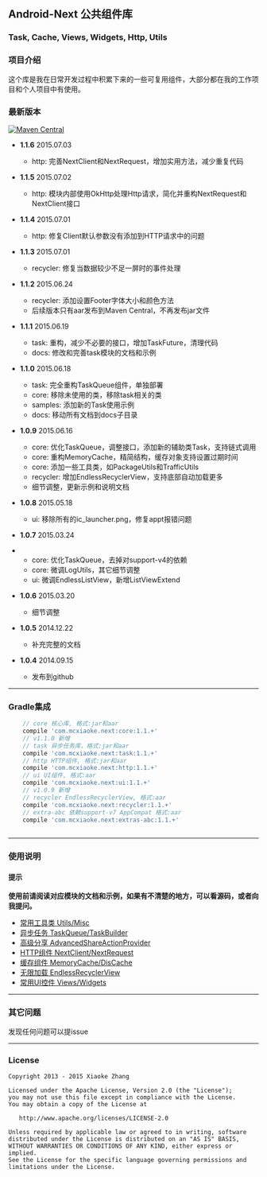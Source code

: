 Android-Next 公共组件库
----------
### Task, Cache, Views, Widgets, Http, Utils

### 项目介绍

这个库是我在日常开发过程中积累下来的一些可复用组件，大部分都在我的工作项目和个人项目中有使用。

### 最新版本

[![Maven Central](http://img.shields.io/badge/2015.07.02-com.mcxiaoke.next:1.1.6-brightgreen.svg)](http://search.maven.org/#search%7Cga%7C1%7Cg%3A%22com.mcxiaoke.next%22)
- **1.1.6** 2015.07.03
    * http: 完善NextClient和NextRequest，增加实用方法，减少重复代码
    
- **1.1.5** 2015.07.02
    * http: 模块内部使用OkHttp处理Http请求，简化并重构NextRequest和NextClient接口
    
- **1.1.4** 2015.07.01
    * http: 修复Client默认参数没有添加到HTTP请求中的问题
    
- **1.1.3** 2015.07.01
    * recycler: 修复当数据较少不足一屏时的事件处理
    
- **1.1.2** 2015.06.24
    * recycler: 添加设置Footer字体大小和颜色方法
    * 后续版本只有aar发布到Maven Central，不再发布jar文件
    
- **1.1.1** 2015.06.19
    * task: 重构，减少不必要的接口，增加TaskFuture，清理代码
    * docs: 修改和完善task模块的文档和示例
    
- **1.1.0** 2015.06.18
    * task: 完全重构TaskQueue组件，单独部署
    * core: 移除未使用的类，移除task相关的类
    * samples: 添加新的Task使用示例
    * docs: 移动所有文档到docs子目录
    
- **1.0.9** 2015.06.16
    * core: 优化TaskQueue，调整接口，添加新的辅助类Task，支持链式调用
    * core: 重构MemoryCache，精简结构，缓存对象支持设置过期时间
    * core: 添加一些工具类，如PackageUtils和TrafficUtils
    * recycler: 增加EndlessRecyclerView，支持底部自动加载更多
    * 细节调整，更新示例和说明文档
    
- **1.0.8** 2015.05.18
    * ui: 移除所有的ic_launcher.png，修复appt报错问题
- **1.0.7** 2015.03.24
- 
    * core: 优化TaskQueue，去掉对support-v4的依赖
    * core: 微调LogUtils，其它细节调整
    * ui: 微调EndlessListView，新增ListViewExtend
    
- **1.0.6** 2015.03.20
    * 细节调整
    
- **1.0.5** 2014.12.22
    * 补充完整的文档
    
- **1.0.4** 2014.09.15
    * 发布到github

------

### Gradle集成

```groovy
    // core 核心库, 格式:jar和aar
    compile 'com.mcxiaoke.next:core:1.1.+'
    // v1.1.0 新增
    // task 异步任务库，格式:jar和aar
    compile 'com.mcxiaoke.next:task:1.1.+'
    // http HTTP组件, 格式:jar和aar
    compile 'com.mcxiaoke.next:http:1.1.+'
    // ui UI组件, 格式:aar
    compile 'com.mcxiaoke.next:ui:1.1.+'
    // v1.0.9 新增
    // recycler EndlessRecyclerView, 格式:aar
    compile 'com.mcxiaoke.next:recycler:1.1.+'
    // extra-abc 依赖support-v7 AppCompat 格式:aar
    compile 'com.mcxiaoke.next:extras-abc:1.1.+'
    
```
------

### 使用说明

#### 提示

**使用前请阅读对应模块的文档和示例，如果有不清楚的地方，可以看源码，或者向我提问。**

* [常用工具类 Utils/Misc](docs/core.md)
* [异步任务 TaskQueue/TaskBuilder](docs/task.md)
* [高级分享 AdvancedShareActionProvider](docs/share.md)
* [HTTP组件 NextClient/NextRequest](docs/http.md)
* [缓存组件 MemoryCache/DisCache](docs/cache.md)
* [无限加载 EndlessRecyclerView](docs/recycler.md)
* [常用UI控件 Views/Widgets](docs/ui.md)

------

### 其它问题

发现任何问题可以提issue

------

### License

    Copyright 2013 - 2015 Xiaoke Zhang

    Licensed under the Apache License, Version 2.0 (the "License");
    you may not use this file except in compliance with the License.
    You may obtain a copy of the License at

       http://www.apache.org/licenses/LICENSE-2.0

    Unless required by applicable law or agreed to in writing, software
    distributed under the License is distributed on an "AS IS" BASIS,
    WITHOUT WARRANTIES OR CONDITIONS OF ANY KIND, either express or implied.
    See the License for the specific language governing permissions and
    limitations under the License.





